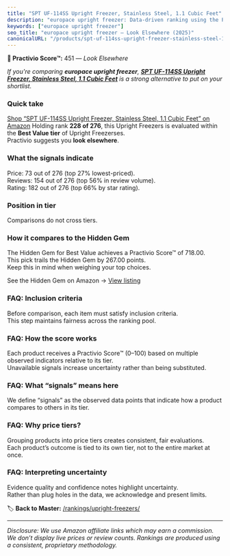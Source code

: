 ```yaml
---
title: "SPT UF-114SS Upright Freezer, Stainless Steel, 1.1 Cubic Feet"
description: "europace upright freezer: Data-driven ranking using the Practivio Score™. Positioned by quality, value, demand, findability, momentum."
keywords: ["europace upright freezer"]
seo_title: "europace upright freezer — Look Elsewhere (2025)"
canonicalURL: "/products/spt-uf-114ss-upright-freezer-stainless-steel-11-cubic-feet-B00KVRK9J4/"
---
```


**🚫 Practivio Score™:** 451 — _Look Elsewhere_


*If you're comparing **europace upright freezer**, **[SPT UF-114SS Upright Freezer, Stainless Steel, 1.1 Cubic Feet](https://www.amazon.com/dp/B00KVRK9J4?tag=practivio-20)** is a strong alternative to put on your shortlist.*
### Quick take
[Shop “SPT UF-114SS Upright Freezer, Stainless Steel, 1.1 Cubic Feet” on Amazon](https://www.amazon.com/dp/B00KVRK9J4?tag=practivio-20)
Holding rank **228 of 276**, this Upright Freezers is evaluated within the **Best Value tier** of Upright Freezerses.  
Practivio suggests you **look elsewhere**.

### What the signals indicate
Price: 73 out of 276 (top 27% lowest-priced).  
Reviews: 154 out of 276 (top 56% in review volume).  
Rating: 182 out of 276 (top 66% by star rating).  

### Position in tier
Comparisons do not cross tiers.

### How it compares to the Hidden Gem
The Hidden Gem for Best Value achieves a Practivio Score™ of 718.00.  
This pick trails the Hidden Gem by 267.00 points.  
Keep this in mind when weighing your top choices.  

See the Hidden Gem on Amazon → [View listing](https://www.amazon.com/dp/B00IR8H55A?tag=practivio-20)

### FAQ: Inclusion criteria
Before comparison, each item must satisfy inclusion criteria.  
This step maintains fairness across the ranking pool.

### FAQ: How the score works
Each product receives a Practivio Score™ (0–100) based on multiple observed indicators relative to its tier.  
Unavailable signals increase uncertainty rather than being substituted.

### FAQ: What “signals” means here
We define “signals” as the observed data points that indicate how a product compares to others in its tier.

### FAQ: Why price tiers?
Grouping products into price tiers creates consistent, fair evaluations.  
Each product’s outcome is tied to its own tier, not to the entire market at once.

### FAQ: Interpreting uncertainty
Evidence quality and confidence notes highlight uncertainty.  
Rather than plug holes in the data, we acknowledge and present limits.


🏷️ **Back to Master:** [/rankings/upright-freezers/](/rankings/upright-freezers/)

---
_Disclosure: We use Amazon affiliate links which may earn a commission. We don’t display live prices or review counts. Rankings are produced using a consistent, proprietary methodology._
